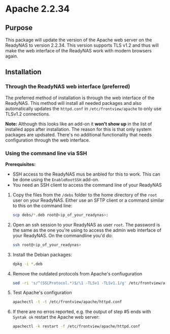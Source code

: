 # Apache 2.2.34

## Purpose
This package will update the version of the Apache web server on the ReadyNAS to
version 2.2.34.
This version supports TLS v1.2 and thus will make the web interface of the ReadyNAS
work with modern browsers again.

## Installation

### Through the ReadyNAS web interface (preferred)

The preferred method of installation is through the web interface of the ReadyNAS.
This method will install all needed packages and also automatically updates the 
`httpd.conf` in `/etc/frontview/apache` to only use TLSv1.2 connections.

**Note:** Although this looks like an add-on it **won't show up** in the list of
installed apps after installation. The reason for this is that only system 
packages are updsated. There's no additional functionality that needs configuration
through the web interface.

### Using the command line via SSH

**Prerequisites:** 
* SSH access to the ReadyNAS mus be anbled for this to work. This can be done using the
  `EnableRootSSH` add-on.
* You need an SSH client to access the command line of your ReadyNAS

1) Copy the files from the `/debs` folder to the home directory of the `root` user on
   your ReadyNAS. Either use an SFTP client or a command similar to this on the command
   line:

   ``` bash
   scp debs/*.deb root@<ip_of_your_readynas>:
   ````
   
1) Open an ssh session to your ReadyNAS as user `root`. The password is the same as the one
   you're using to access the admin web interface of your ReadyNAS. On the commandline you'd do:

   ``` bash
   ssh root@<ip_of_your_readynas>
   ```

1) Install the Debian packages:

   ``` bash
   dpkg -i *.deb
   ```

1) Remove the outdated protocols from Apache's confiuguration

   ``` bash
   sed -ri 's/^(SSLProtocol.*)$/\1 -TLSv1 -TLSv1.1/g' /etc/frontview/apache/httpd.conf
   ```

1) Test Apache's configuration

   ``` bash
   apachectl -t -t /etc/frontview/apache/httpd.conf
   ```

1) If there are no erros reported, e.g. the output of step #5 ends with `Syntak ok` restart
   the Apache web server:

   ``` bash
   apachectl -k restart -f /etc/frontview/apache/httpd.conf
   ```
